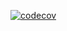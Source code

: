 [![codecov](https://codecov.io/gh/hsilva35/test/branch/main/graph/badge.svg?token=dgVEwrA7pP)](https://codecov.io/gh/hsilva35/test)
